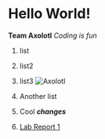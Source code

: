 # Hello World!
**Team Axolotl**
*Coding is fun*
1. list
2. list2
3. list3
 ![Axolotl](https://user-images.githubusercontent.com/96553474/162535420-9fa77fb1-e2cc-42fb-a98d-479bef6edcd3.jpg)

1. Another list
1. Cool ***changes***
1. [Lab Report 1](https://dfigueroag.github.io/cse15l-lab-reports/index.html)